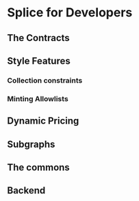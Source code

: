 # Splice for Developers
 
## The Contracts

## Style Features

### Collection constraints

### Minting Allowlists

## Dynamic Pricing

## Subgraphs

## The commons

## Backend



